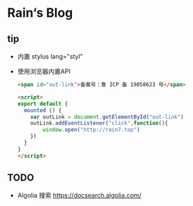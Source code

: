 # Rain‘s Blog

## tip
- 内置 stylus lang="styl" 

- 使用浏览器内置API
  ```html
  <span id="out-link">备案号：鲁 ICP 备 19058623 号</span>
  
  <script>
  export default {
    mounted () {
      var outLink = document.getElementById("out-link")
      outLink.addEventListener("click",function(){
          window.open("http://rain7.top")
      })
    }
  }
  </script>
  ```

  

## TODO
- Algolia 搜索  https://docsearch.algolia.com/